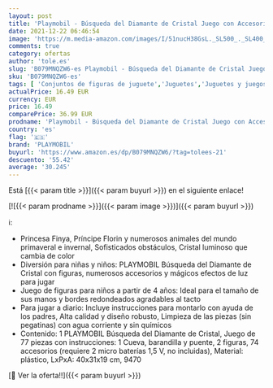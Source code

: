 ```yaml
---
layout: post
title: 'Playmobil - Búsqueda del Diamante de Cristal Juego con Accesorios  Multicolor  9470 '
date: 2021-12-22 06:46:54
image: 'https://m.media-amazon.com/images/I/51nucH38GsL._SL500_._SL400_.jpg'
comments: true
category: ofertas
author: 'tole.es'
slug: 'B079MNQZW6-es Playmobil - Búsqueda del Diamante de Cristal Juego con...'
sku: 'B079MNQZW6-es'
tags: [ 'Conjuntos de figuras de juguete','Juguetes','Juguetes y juegos','Muñecos y figuras','playmobil', ]
actualPrice: 16.49 EUR
currency: EUR
price: 16.49
comparePrice: 36.99 EUR
prodname: 'Playmobil - Búsqueda del Diamante de Cristal Juego con Accesorios  Multicolor  9470 '
country: 'es'
flag: '🇪🇸'
brand: 'PLAYMOBIL'
buyurl: 'https://www.amazon.es/dp/B079MNQZW6/?tag=tolees-21'
descuento: '55.42'
average: '30.245'
---
```


Está [{{< param title >}}]({{< param buyurl >}}) en el siguiente enlace!

[![{{< param prodname >}}]({{< param image >}})]({{< param buyurl >}})

ℹ️:

- Princesa Finya, Príncipe Florin y numerosos animales del mundo primaveral e invernal, Sofisticados obstáculos, Cristal luminoso que cambia de color
- Diversión para niñas y niños: PLAYMOBIL Búsqueda del Diamante de Cristal con figuras, numerosos accesorios y mágicos efectos de luz para jugar
- Juego de figuras para niños a partir de 4 años: Ideal para el tamaño de sus manos y bordes redondeados agradables al tacto
- Para jugar a diario: Incluye instrucciones para montarlo con ayuda de los padres, Alta calidad y diseño robusto, Limpieza de las piezas (sin pegatinas) con agua corriente y sin químicos
- Contenido: 1 PLAYMOBIL Búsqueda del Diamante de Cristal, Juego de 77 piezas con instrucciones: 1 Cueva, barandilla y puente, 2 figuras, 74 accesorios (requiere 2 micro baterías 1,5 V, no incluidas), Material: plástico, LxPxA: 40x31x19 cm, 9470

[🛒 Ver la oferta!!]({{< param buyurl >}})
